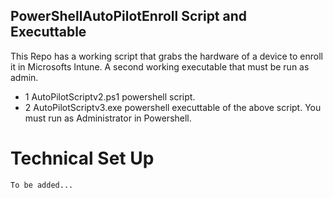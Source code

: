## PowerShellAutoPilotEnroll Script and Executtable

This Repo has a working script that grabs the hardware of a device to enroll it in Microsofts Intune. A second working executable that must be run as admin.
- 1 AutoPilotScriptv2.ps1 powershell script.
- 2 AutoPilotScriptv3.exe powershell executtable of the above script. You must run as Administrator in Powershell.

# Technical Set Up
    To be added...
